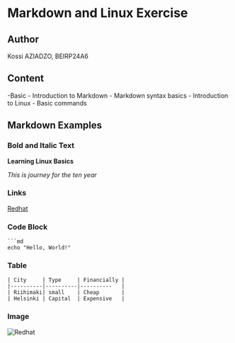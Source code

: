 # Markdown and Linux Exercise

## Author
Kossi AZIADZO, BEIRP24A6

## Content 

   -Basic
    - Introduction to Markdown
    - Markdown syntax basics
    - Introduction to Linux
    - Basic commands

## Markdown Examples

### Bold and Italic Text

   **Learning Linux Basics** 
   
   *This is journey for the ten year*

### Links
[Redhat](https://www.redhat.com/en)

### Code Block

    ```md
    echo "Hello, World!" 
    

### Table 
    | City     | Type     | Financially |
    |----------|----------|----------   |
    | Riihimaki| small    | Cheap       |
    | Helsinki | Capital  | Expensive   | 

### Image 
![Redhat](https://th.bing.com/th/id/OIP.dJJLgCg7z6HRmQZ8lE3WEAHaE5?rs=1&pid=ImgDetMain)


